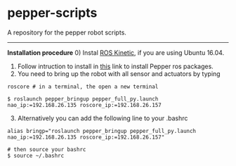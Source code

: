 # pepper-scripts

A repository for the pepper robot scripts.

---

**Installation procedure**
 0) Instal [ROS Kinetic](http://wiki.ros.org/kinetic/Installation), if you are using Ubuntu 16.04.  
1) Follow intruction to install in [this](http://wiki.ros.org/pepper/Tutorial_kinetic) link to install Pepper ros packages.  
2) You need to bring up the robot with all sensor and actuators by typing 
```
roscore # in a terminal, the open a new terminal

$ roslaunch pepper_bringup pepper_full_py.launch nao_ip:=192.168.26.135 roscore_ip:=192.168.26.157

```
3) Alternatively you can add the following line to your .bashrc
```
alias bringp="roslaunch pepper_bringup pepper_full_py.launch nao_ip:=192.168.26.135 roscore_ip:=192.168.26.157"

# then source your bashrc
$ source ~/.bashrc
```